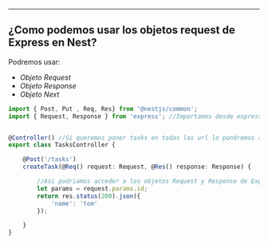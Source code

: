 
---
## ¿Como podemos usar los objetos request de Express en Nest?

Podremos usar: 
- *Objeto Request*
- *Objeto Response*
- *Objeto Next*



```typescript
import { Post, Put , Req, Res} from '@nestjs/common';
import { Request, Response } from 'express'; //Importamos desde express 


@Controller() //Si queremos poner tasks en todas las url lo pondremos aqui.
export class TasksController {

    @Post('/tasks')
    createTask(@Req() request: Request, @Res() response: Response) {

		//Asi podriamos acceder a los objetos Request y Response de Express desde Nest
        let params = request.params.id;  
		return res.status(200).json({
			'name': 'tom'
		});

    }
}





```
